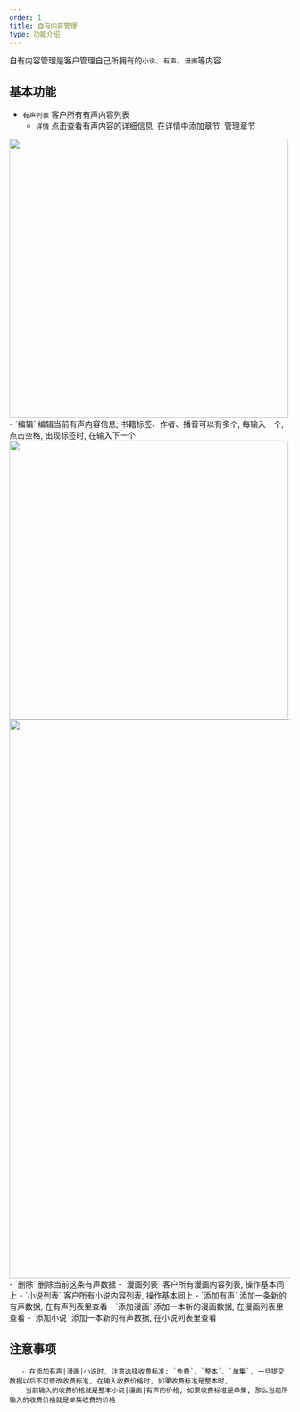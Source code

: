 ```yaml
---
order: 1
title: 自有内容管理
type: 功能介绍
---
```

自有内容管理是客户管理自己所拥有的`小说`、`有声`、`漫画`等内容

## 基本功能

- `有声列表` 客户所有有声内容列表
  - `详情` 点击查看有声内容的详细信息, 在详情中添加章节, 管理章节
<img src='/images/ziyouneirongguanli-1.png' width='500px' />
  - `编辑` 编辑当前有声内容信息; 书籍标签、作者、播音可以有多个, 每输入一个, 点击空格, 出现标签时, 在输入下一个
<img src='/images/ziyouneirongguanli-2.png' width='500px' /> 
<img src='/images/ziyouneirongguanli-3.png' width='1000px' /> 
  - `删除` 删除当前这条有声数据
- `漫画列表` 客户所有漫画内容列表, 操作基本同上
- `小说列表` 客户所有小说内容列表, 操作基本同上
- `添加有声` 添加一条新的有声数据, 在有声列表里查看
- `添加漫画` 添加一本新的漫画数据, 在漫画列表里查看
- `添加小说` 添加一本新的有声数据, 在小说列表里查看

## 注意事项

```
   - 在添加有声|漫画|小说时, 注意选择收费标准: `免费`、`整本`、`单集`, 一旦提交数据以后不可修改收费标准, 在输入收费价格时, 如果收费标准是整本时,
    当前输入的收费价格就是整本小说|漫画|有声的价格, 如果收费标准是单集, 那么当前所输入的收费价格就是单集收费的价格
```
